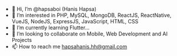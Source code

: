 - 👋 Hi, I’m @hapsaboi (Hanis Hapsa)
- 👀 I’m interested in PHP, MySQL, MongoDB, ReactJS, ReactNative, VueJS, NodeJS, ExpressJS, JavaScript, HTML, CSS
- 🌱 I’m currently learning Flutter...
- 💞️ I’m looking to collaborate on Mobile, Web Development and AI Projects
- 📫 How to reach me hapsahanis.hh@gmail.com

<!---
hapsaboi/hapsaboi is a ✨ special ✨ repository because its `README.md` (this file) appears on your GitHub profile.
You can click the Preview link to take a look at your changes.
--->
